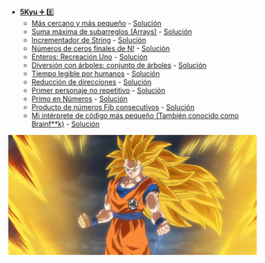 + <a href="https://github.com/Roman31X/Ejercicios_CODEWARS-JAVA/tree/main/src/main/java/com/Ejercicio/ReadmeKyu/Kyu5">__5Kyu__ :heavy_plus_sign: :eight:</a>
    - <a href="https://www.codewars.com/kata/5868b2de442e3fb2bb000119/train/java">Más cercano y más pequeño</a> - <a href="https://github.com/Roman31X/Ejercicios_CODEWARS-JAVA/tree/main/src/main/java/com/Ejercicio/Kyu5/MasCercanoMasPeque%C3%B1o">Solución</a>
    - <a href="https://www.codewars.com/kata/54521e9ec8e60bc4de000d6c/train/java">Suma máxima de subarreglos (Arrays)</a> - <a href="https://github.com/Roman31X/Ejercicios_CODEWARS-JAVA/tree/main/src/main/java/com/Ejercicio/Kyu5/SumaMaximaSubarreglo">Solución</a>
    - <a href="https://www.codewars.com/kata/54a91a4883a7de5d7800009c/train/java">Incrementador de String</a> - <a href="https://github.com/Roman31X/Ejercicios_CODEWARS-JAVA/tree/main/src/main/java/com/Ejercicio/Kyu5/IncrementadorCadenas">Solución</a>
    - <a href="https://www.codewars.com/kata/52f787eb172a8b4ae1000a34/train/java">Números de ceros finales de N!</a> - <a href="https://github.com/Roman31X/Ejercicios_CODEWARS-JAVA/tree/main/src/main/java/com/Ejercicio/Kyu5/NumeroCerosFinales">Solución</a>
    - <a href="https://www.codewars.com/kata/55aa075506463dac6600010d/train/java">Enteros: Recreación Uno</a> - <a href="https://github.com/Roman31X/Ejercicios_CODEWARS-JAVA/tree/main/src/main/java/com/Ejercicio/Kyu5/EnterosRecreacionUno">Solución</a>
    - <a href="https://www.codewars.com/kata/57e5a6a67fbcc9ba900021cd/train/java">Diversión con árboles: conjunto de árboles</a> - <a href="https://github.com/Roman31X/Ejercicios_CODEWARS-JAVA/tree/main/src/main/java/com/Ejercicio/Kyu5/DiversionConArboles">Solución</a>
    - <a href="https://www.codewars.com/kata/52685f7382004e774f0001f7/train/java">Tiempo legible por humanos</a> - <a href="https://github.com/Roman31X/Ejercicios_CODEWARS-JAVA/tree/main/src/main/java/com/Ejercicio/Kyu5/TiempoLegibleporHumano">Solución</a>
    - <a href="https://www.codewars.com/kata/550f22f4d758534c1100025a/train/java">Reducción de direcciones</a> - <a href="https://github.com/Roman31X/Ejercicios_CODEWARS-JAVA/tree/main/src/main/java/com/Ejercicio/Kyu5/ReduccionDirecciones">Solución</a>
    - <a href="https://www.codewars.com/kata/52bc74d4ac05d0945d00054e/train/java">Primer personaje no repetitivo</a> - <a href="https://github.com/Roman31X/Ejercicios_CODEWARS-JAVA/tree/main/src/main/java/com/Ejercicio/Kyu5/PrimerPersonajeNoRepetitivo">Solución</a>
    - <a href="https://www.codewars.com/kata/54d512e62a5e54c96200019e/train/java">Primo en Números</a> - <a href="https://github.com/Roman31X/Ejercicios_CODEWARS-JAVA/tree/main/src/main/java/com/Ejercicio/Kyu5/PrimosEnNumeros">Solución</a>
    - <a href="https://www.codewars.com/kata/5541f58a944b85ce6d00006a/train/java">Producto de números Fib consecutivos</a> - <a href="https://github.com/Roman31X/Ejercicios_CODEWARS-JAVA/tree/main/src/main/java/com/Ejercicio/Kyu5/ProductoNumeroConsecutivo">Solución</a>
    - <a href="https://www.codewars.com/kata/526156943dfe7ce06200063e/train/java">Mi intérprete de código más pequeño (También conocido como Brainf**k)</a> - <a href="https://github.com/Roman31X/Ejercicios_CODEWARS-JAVA/tree/main/src/main/java/com/Ejercicio/Kyu5/InterpreteCodigoPequeño">Solución</a>

<div align="center">
    <img src="https://github.com/Roman31X/Ejercicios_CODEWARS-JAVA/blob/main/src/main/resources/Readme_Imagenes/Kyu5.gif"/>
</div> 